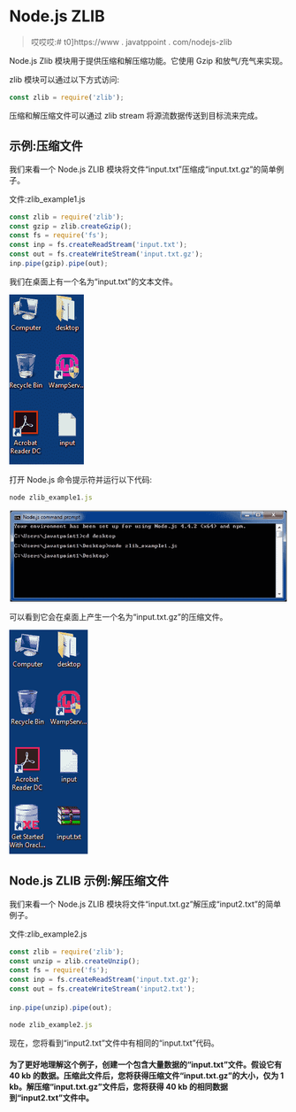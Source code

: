 # Node.js ZLIB

> 哎哎哎:# t0]https://www . javatppoint . com/nodejs-zlib

Node.js Zlib 模块用于提供压缩和解压缩功能。它使用 Gzip 和放气/充气来实现。

zlib 模块可以通过以下方式访问:

```js
const zlib = require('zlib');

```

压缩和解压缩文件可以通过 zlib stream 将源流数据传送到目标流来完成。

## 示例:压缩文件

我们来看一个 Node.js ZLIB 模块将文件“input.txt”压缩成“input.txt.gz”的简单例子。

文件:zlib_example1.js

```js
const zlib = require('zlib');
const gzip = zlib.createGzip();
const fs = require('fs');
const inp = fs.createReadStream('input.txt');
const out = fs.createWriteStream('input.txt.gz');
inp.pipe(gzip).pipe(out);

```

我们在桌面上有一个名为“input.txt”的文本文件。

![Node.js zlib example 1](img/456b6613af186bc160edf3b968e4603f.png)

打开 Node.js 命令提示符并运行以下代码:

```js
node zlib_example1.js

```

![Node.js zlib example 2](img/3a585b560ef616bb2ea61b5344aefdc5.png)

可以看到它会在桌面上产生一个名为“input.txt.gz”的压缩文件。

![Node.js zlib example 3](img/5f7cb3d95636fe695f92c38d3cd9279c.png)

## Node.js ZLIB 示例:解压缩文件

我们来看一个 Node.js ZLIB 模块将文件“input.txt.gz”解压成“input2.txt”的简单例子。

文件:zlib_example2.js

```js
const zlib = require('zlib');  
const unzip = zlib.createUnzip();
const fs = require('fs');
const inp = fs.createReadStream('input.txt.gz');
const out = fs.createWriteStream('input2.txt');

inp.pipe(unzip).pipe(out);

```

```js
node zlib_example2.js

```

现在，您将看到“input2.txt”文件中有相同的“input.txt”代码。

#### 为了更好地理解这个例子，创建一个包含大量数据的“input.txt”文件。假设它有 40 kb 的数据。压缩此文件后，您将获得压缩文件“input.txt.gz”的大小，仅为 1 kb。解压缩“input.txt.gz”文件后，您将获得 40 kb 的相同数据到“input2.txt”文件中。
